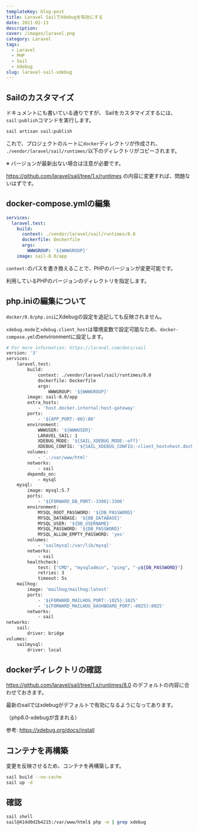 ```yaml
---
templateKey: blog-post
title: Laravel SailでXdebugを有効にする
date: 2021-02-13
description:
cover: /images/laravel.png
category: Laravel
tags:
  - Laravel
  - PHP
  - Sail
  - Xdebug
slug: laravel-sail-xdebug
---
```



## Sailのカスタマイズ

ドキュメントにも書いている通りですが、
Sailをカスタマイズするには、`sail:publish`コマンドを実行します。

```bash
sail artisan sail:publish
```

これで、プロジェクトのルートに`docker`ディレクトリが作成され、
`./vendor/laravel/sail/runtimes/`以下のディレクトリがコピーされます。

※ バージョンが最新出ない場合は注意が必要です。

<https://github.com/laravel/sail/tree/1.x/runtimes> の内容に変更すれば、問題ないはずです。

## docker-compose.ymlの編集

```yaml
services:
  laravel.test:
    build:
      context: ./vendor/laravel/sail/runtimes/8.0
      dockerfile: Dockerfile
      args:
        WWWGROUP: '${WWWGROUP}'
    image: sail-8.0/app
```

`context:`のパスを書き換えることで、PHPのバージョンが変更可能です。

利用しているPHPのバージョンのディレクトリを指定します。

## php.iniの編集について

`docker/8.0/php.ini`にXdebugの設定を追記しても反映されません。

`xdebug.mode`と`xdebug.client_host`は環境変数で設定可能なため、`docker-compose.yml`のenvironmentに設定します。

```bash
# For more information: https://laravel.com/docs/sail
version: '3'
services:
    laravel.test:
        build:
            context: ./vendor/laravel/sail/runtimes/8.0
            dockerfile: Dockerfile
            args:
                WWWGROUP: '${WWWGROUP}'
        image: sail-8.0/app
        extra_hosts:
            - 'host.docker.internal:host-gateway'
        ports:
            - '${APP_PORT:-80}:80'
        environment:
            WWWUSER: '${WWWUSER}'
            LARAVEL_SAIL: 1
            XDEBUG_MODE: '${SAIL_XDEBUG_MODE:-off}'
            XDEBUG_CONFIG: '${SAIL_XDEBUG_CONFIG:-client_host=host.docker.internal}'
        volumes:
            - '.:/var/www/html'
        networks:
            - sail
        depends_on:
            - mysql
    mysql:
        image: mysql:5.7
        ports:
            - '${FORWARD_DB_PORT:-3306}:3306'
        environment:
            MYSQL_ROOT_PASSWORD: '${DB_PASSWORD}'
            MYSQL_DATABASE: '${DB_DATABASE}'
            MYSQL_USER: '${DB_USERNAME}'
            MYSQL_PASSWORD: '${DB_PASSWORD}'
            MYSQL_ALLOW_EMPTY_PASSWORD: 'yes'
        volumes:
            - 'sailmysql:/var/lib/mysql'
        networks:
            - sail
        healthcheck:
            test: ["CMD", "mysqladmin", "ping", "-p${DB_PASSWORD}"]
            retries: 3
            timeout: 5s
    mailhog:
        image: 'mailhog/mailhog:latest'
        ports:
            - '${FORWARD_MAILHOG_PORT:-1025}:1025'
            - '${FORWARD_MAILHOG_DASHBOARD_PORT:-8025}:8025'
        networks:
            - sail
networks:
    sail:
        driver: bridge
volumes:
    sailmysql:
        driver: local

```


## dockerディレクトリの確認

<https://github.com/laravel/sail/tree/1.x/runtimes/8.0> のデフォルトの内容に合わせておきます。

最新のsailではxdebugがデフォルトで有効になるようになってあります。

（php8.0-xdebugが含まれる）

参考: <https://xdebug.org/docs/install>

## コンテナを再構築

変更を反映させるため、コンテナを再構築します。

```bash
sail build --no-cache
sail up -d
```

## 確認

```bash
sail shell
sail@414d0d2b4215:/var/www/html$ php -m | grep xdebug
```
